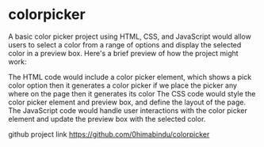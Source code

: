 # colorpicker
A basic color picker project using HTML, CSS, and JavaScript would allow users to select a color from a range of options and display the selected color in a preview box. 
Here's a brief preview of how the project might work:

The HTML code would include a color picker element, which shows a pick color option then it generates a color picker if we place the picker any where on the page then it 
generates its color
The CSS code would style the color picker element and preview box, and define the layout of the page.
The JavaScript code would handle user interactions with the color picker element and update the preview box with the selected color.

github project link https://github.com/0himabindu/colorpicker
